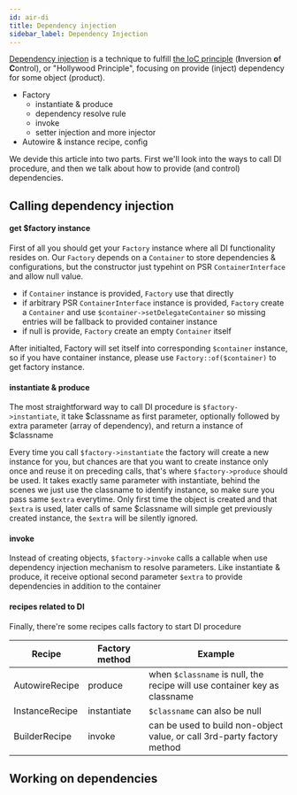```yaml
---
id: air-di
title: Dependency injection
sidebar_label: Dependency Injection
---
```


[Dependency injection](https://en.wikipedia.org/wiki/Dependency_injection) is a technique to fulfill [the IoC principle](https://en.wikipedia.org/wiki/Inversion_of_control) (**I**nversion **o**f **C**ontrol), or "Hollywood Principle", focusing on provide (inject) dependency for some object (product).

+ Factory
  + instantiate & produce
  + dependency resolve rule
  + invoke
  + setter injection and more injector
+ Autowire & instance recipe, config

We devide this article into two parts. First we'll look into the ways to call DI procedure, and then we talk about how to provide (and control) dependencies.

## Calling dependency injection

#### get $factory instance

First of all you should get your `Factory` instance where all DI functionality resides on. Our `Factory` depends on a `Container` to store dependencies & configurations, but the constructor just typehint on PSR `ContainerInterface` and allow null value.

+ if `Container` instance is provided, `Factory` use that directly
+ if arbitrary PSR `ContainerInterface` instance is provided, `Factory` create a `Container` and use `$container->setDelegateContainer` so missing entries will be fallback to provided container instance
+ if null is provide, `Factory` create an empty `Container` itself

After initialted, Factory will set itself into corresponding `$container` instance, so if you have container instance, please use `Factory::of($container)` to get factory instance.

#### instantiate & produce

The most straightforward way to call DI procedure is `$factory->instantiate`, it take \$classname as first parameter, optionally followed by extra parameter (array of dependency), and return a instance of  \$classname

Every time you call `$factory->instantiate` the factory will create a new instance for you, but chances are that you want to create instance only once and reuse it on preceding calls, that's where `$factory->produce` should be used. It takes exactly same parameter with instantiate, behind the scenes we just use the classname to identify instance, so make sure you pass same `$extra` everytime. Only first time the object is created and that `$extra` is used, later calls of same \$classname will simple get previously created instance, the `$extra` will be silently ignored.

#### invoke

Instead of creating objects, `$factory->invoke` calls a callable when use dependency injection mechanism to resolve parameters. Like instantiate & produce, it receive optional second parameter `$extra` to provide dependencies in addition to the container

#### recipes related to DI

Finally, there're some recipes calls factory to start DI procedure

| Recipe         | Factory method | Example                                                      |
| -------------- | -------------- | ------------------------------------------------------------ |
| AutowireRecipe | produce        | when `$classname` is null, the recipe will use container key as classname |
| InstanceRecipe | instantiate    | `$classname` can also be null                                |
| BuilderRecipe  | invoke         | can be used to build non-object value, or call 3rd-party factory method |

## Working on dependencies

